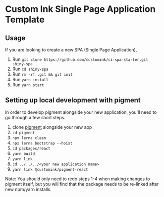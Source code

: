 # Custom Ink Single Page Application Template

## Usage

If you are looking to create a new SPA (Single Page Application),

1. Run `git clone https://github.com/customink/ci-spa-starter.git shiny-spa`
2. Run `cd shiny-spa`
3. Run `rm -rf .git && git init`
4. Run `yarn install`
5. Run `yarn start`

## Setting up local development with pigment

In order to develop pigment alongside your new application, you'll need to go through a few short steps.

1. clone [pigment](https://github.com/customink/pigment/) alongside your new app
2. `cd pigment`
3. `npx lerna clean`
4. `npx lerna bootstrap --hoist`
5. `cd packages/react`
6. `yarn build`
7. `yarn link`
8. `cd ../../../<your new application name>`
9. `yarn link @customink/pigment-react`

Note: You should only need to redo steps 1-4 when making changes to pigment itself, but you will find that the package needs to be re-linked after new npm/yarn installs.
